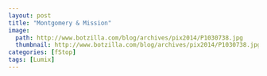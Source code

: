 ```yaml
---
layout: post
title: "Montgomery & Mission"
image:
  path: http://www.botzilla.com/blog/archives/pix2014/P1030738.jpg
  thumbnail: http://www.botzilla.com/blog/archives/pix2014/P1030738.jpg
categories: [fStop]
tags: [Lumix]
---
```


